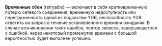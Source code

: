 **Временные сбои** (retryable) — включают в себя кратковременную потерю сетевого соединения, временную недоступность или перегруженность одной из подсистем YDB, неспособность YDB ответить на запрос в течение установленного времени ожидания. В случае возникновения таких ошибок, повтор запроса, завершившегося с ошибкой, через некоторый промежуток времени с большой вероятностью будет выполнен успешно.
